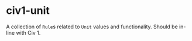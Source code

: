 # civ1-unit

A collection of `Rule`s related to `Unit` values and functionality. Should be in-line with Civ 1.
